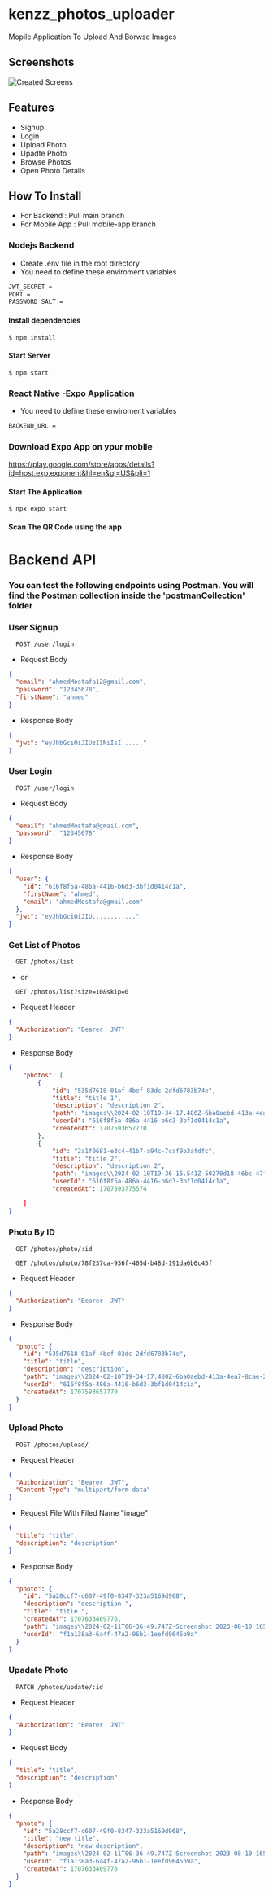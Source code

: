 # kenzz_photos_uploader

Mopile Application To Upload And Borwse Images
## Screenshots

![Created Screens](/screens.jpg)

## Features

- Signup
- Login
- Upload Photo
- Upadte Photo
- Browse Photos
- Open Photo Details

## How To Install

- For Backend : Pull main branch
- For Mobile App : Pull mobile-app branch

### Nodejs Backend

- Create .env file in the root directory
- You need to define these enviroment variables

```sh
JWT_SECRET =
PORT =
PASSWORD_SALT =
```

#### Install dependencies

`$ npm install`

#### Start Server

`$ npm start`

### React Native -Expo Application

- You need to define these enviroment variables

```sh
BACKEND_URL =

```

### Download Expo App on ypur mobile

https://play.google.com/store/apps/details?id=host.exp.exponent&hl=en&gl=US&pli=1

#### Start The Application

`$ npx expo start`

#### Scan The QR Code using the app

# Backend API

### You can test the following endpoints using Postman. You will find the Postman collection inside the 'postmanCollection' folder

### User Signup

```http
  POST /user/login
```

- Request Body

```json
{
  "email": "ahmedMostafa12@gmail.com",
  "password": "12345678",
  "firstName": "ahmed"
}
```

- Response Body

```json
{
  "jwt": "eyJhbGciOiJIUzI1NiIsI......"
}
```

### User Login

```http
  POST /user/login
```

- Request Body

```json
{
  "email": "ahmedMostafa@gmail.com",
  "password": "12345678"
}
```

- Response Body

```json
{
  "user": {
    "id": "616f8f5a-486a-4416-b6d3-3bf1d0414c1a",
    "firstName": "ahmed",
    "email": "ahmedMostafa@gmail.com"
  },
  "jwt": "eyJhbGciOiJIU............"
}
```

### Get List of Photos

```http
  GET /photos/list
```

- or

```http
  GET /photos/list?size=10&skip=0
```

- Request Header

```json
{
  "Authorization": "Bearer  JWT"
}
```

- Response Body

```json
{
    "photos": [
        {
            "id": "535d7618-01af-4bef-83dc-2dfd6783b74e",
            "title": "title 1",
            "description": "description 2",
            "path": "images\\2024-02-10T19-34-17.480Z-6ba0aebd-413a-4ea7-8cae-267e0d730fd2.jpeg",
            "userId": "616f8f5a-486a-4416-b6d3-3bf1d0414c1a",
            "createdAt": 1707593657770
        },
        {
            "id": "2a1f0681-e3c4-41b7-a94c-7caf9b3afdfc",
            "title": "title 2",
            "description": "description 2",
            "path": "images\\2024-02-10T19-36-15.541Z-50270d18-46bc-47ff-b7c4-6ac2cbc31d72.jpeg",
            "userId": "616f8f5a-486a-4416-b6d3-3bf1d0414c1a",
            "createdAt": 1707593775574

    ]
}
```

### Photo By ID

```http
  GET /photos/photo/:id
```

```http
  GET /photos/photo/78f237ca-936f-405d-b48d-191da6b6c45f
```

- Request Header

```json
{
  "Authorization": "Bearer  JWT"
}
```

- Response Body

```json
{
  "photo": {
    "id": "535d7618-01af-4bef-83dc-2dfd6783b74e",
    "title": "title",
    "description": "description",
    "path": "images\\2024-02-10T19-34-17.480Z-6ba0aebd-413a-4ea7-8cae-267e0d730fd2.jpeg",
    "userId": "616f8f5a-486a-4416-b6d3-3bf1d0414c1a",
    "createdAt": 1707593657770
  }
}
```

### Upload Photo

```http
  POST /photos/upload/
```

- Request Header

```json
{
  "Authorization": "Bearer  JWT",
  "Content-Type": "multipart/form-data"
}
```

- Request File With Filed Name "image"

```json
{
  "title": "title",
  "description": "description"
}
```

- Response Body

```json
{
  "photo": {
    "id": "5a28ccf7-c607-49f0-8347-323a5169d968",
    "description": "description ",
    "title": "title ",
    "createdAt": 1707633409776,
    "path": "images\\2024-02-11T06-36-49.747Z-Screenshot 2023-08-10 165725.png",
    "userId": "f1a138a3-6a4f-47a2-96b1-1eefd9645b9a"
  }
}
```

### Upadate Photo

```http
  PATCH /photos/update/:id
```

- Request Header

```json
{
  "Authorization": "Bearer  JWT"
}
```

- Request Body

```json
{
  "title": "title",
  "description": "description"
}
```

- Response Body

```json
{
  "photo": {
    "id": "5a28ccf7-c607-49f0-8347-323a5169d968",
    "title": "new title",
    "description": "new description",
    "path": "images\\2024-02-11T06-36-49.747Z-Screenshot 2023-08-10 165725.png",
    "userId": "f1a138a3-6a4f-47a2-96b1-1eefd9645b9a",
    "createdAt": 1707633409776
  }
}
```
